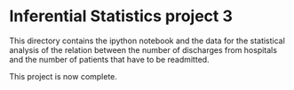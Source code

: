 # Inferential Statistics project 3

This directory contains the ipython notebook and the data for the statistical analysis of the relation between the number of discharges from hospitals and the number of patients that have to be readmitted. 

This project is now complete. 
